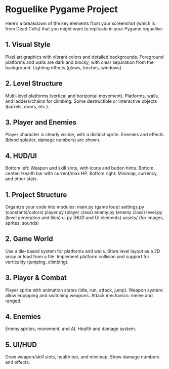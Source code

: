 # Roguelike Pygame Project

Here’s a breakdown of the key elements from your screenshot (which is from Dead Cells) that you might want to replicate in your Pygame roguelike:
## 1. Visual Style
Pixel art graphics with vibrant colors and detailed backgrounds.
Foreground platforms and walls are dark and blocky, with clear separation from the background.
Lighting effects (glows, torches, windows).
## 2. Level Structure
Multi-level platforms (vertical and horizontal movement).
Platforms, walls, and ladders/chains for climbing.
Some destructible or interactive objects (barrels, doors, etc.).
## 3. Player and Enemies
Player character is clearly visible, with a distinct sprite.
Enemies and effects (blood splatter, damage numbers) are shown.
## 4. HUD/UI
Bottom left: Weapon and skill slots, with icons and button hints.
Bottom center: Health bar with current/max HP.
Bottom right: Minimap, currency, and other stats.

## 1. Project Structure
Organize your code into modules:
main.py (game loop)
settings.py (constants/colors)
player.py (player class)
enemy.py (enemy class)
level.py (level generation and tiles)
ui.py (HUD and UI elements)
assets/ (for images, sprites, sounds)
## 2. Game World
Use a tile-based system for platforms and walls.
Store level layout as a 2D array or load from a file.
Implement platform collision and support for verticality (jumping, climbing).
## 3. Player & Combat
Player sprite with animation states (idle, run, attack, jump).
Weapon system: allow equipping and switching weapons.
Attack mechanics: melee and ranged.
## 4. Enemies
Enemy sprites, movement, and AI.
Health and damage system.
## 5. UI/HUD
Draw weapon/skill slots, health bar, and minimap.
Show damage numbers and effects.
